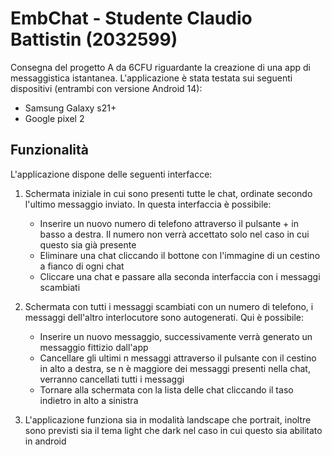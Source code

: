 # EmbChat - Studente Claudio Battistin (2032599)
Consegna del progetto A da 6CFU riguardante la creazione di una app di messaggistica istantanea. 
L'applicazione è stata testata sui seguenti dispositivi (entrambi con versione Android 14):
* Samsung Galaxy s21+ 
* Google pixel 2
## Funzionalità
L'applicazione dispone delle seguenti interfacce:
1. Schermata iniziale in cui sono presenti tutte le chat, ordinate secondo l'ultimo messaggio inviato. In questa interfaccia è possibile:
    - Inserire un nuovo numero di telefono attraverso il pulsante + in basso a destra. Il numero non verrà accettato solo nel caso in cui questo sia già presente
    - Eliminare una chat cliccando il bottone con l'immagine di un cestino a fianco di ogni chat
    - Cliccare una chat e passare alla seconda interfaccia con i messaggi scambiati

3. Schermata con tutti i messaggi scambiati con un numero di telefono, i messaggi dell'altro interlocutore sono autogenerati. Qui è possibile:
   - Inserire un nuovo messaggio, successivamente verrà generato un messaggio fittizio dall'app
   - Cancellare gli ultimi n messaggi attraverso il pulsante con il cestino in alto a destra, se n è maggiore dei messaggi presenti nella chat, verranno cancellati tutti i messaggi
   - Tornare alla schermata con la lista delle chat cliccando il taso indietro in alto a sinistra

5. L'applicazione funziona sia in modalità landscape che portrait, inoltre sono previsti sia il tema light che dark nel caso in cui questo sia abilitato in android


